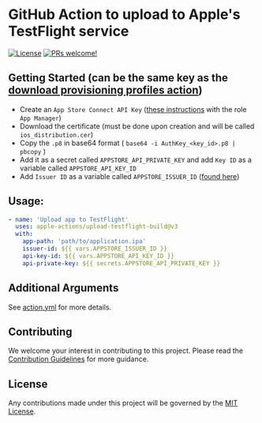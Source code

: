 # GitHub Action to upload to Apple's TestFlight service

[![License](https://img.shields.io/badge/license-MIT-green.svg?style=flat)](LICENSE)
[![PRs welcome!](https://img.shields.io/badge/PRs-welcome-brightgreen.svg)](CONTRIBUTING.md)

## Getting Started (can be the same key as the [download provisioning profiles action](https://github.com/Apple-Actions/download-provisioning-profiles/blob/master/README.md#getting-started))

* Create an `App Store Connect API Key` ([these instructions](https://developer.apple.com/documentation/appstoreconnectapi/creating-api-keys-for-app-store-connect-api) with the role `App Manager`)
* Download the certificate (must be done upon creation and will be called `ios_distribution.cer`)
* Copy the `.p8` in base64 format ( `base64 -i AuthKey_<key_id>.p8 | pbcopy` )
* Add it as a secret called `APPSTORE_API_PRIVATE_KEY` and add `Key ID` as a variable called `APPSTORE_API_KEY_ID`
* Add `Issuer ID` as a variable called `APPSTORE_ISSUER_ID` ([found here](https://appstoreconnect.apple.com/access/integrations/api))

## Usage:

```yaml
- name: 'Upload app to TestFlight'
  uses: apple-actions/upload-testflight-build@v3
  with: 
    app-path: 'path/to/application.ipa' 
    issuer-id: ${{ vars.APPSTORE_ISSUER_ID }}
    api-key-id: ${{ vars.APPSTORE_API_KEY_ID }}
    api-private-key: ${{ secrets.APPSTORE_API_PRIVATE_KEY }}
```

## Additional Arguments

See [action.yml](action.yml) for more details.

## Contributing

We welcome your interest in contributing to this project. Please read the [Contribution Guidelines](CONTRIBUTING.md) for more guidance.

## License

Any contributions made under this project will be governed by the [MIT License](LICENSE).
